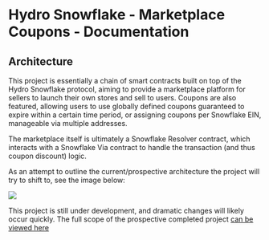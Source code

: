 # Hydro Snowflake - Marketplace Coupons - Documentation

## Architecture

This project is essentially a chain of smart contracts built on top of the Hydro Snowflake protocol, aiming to provide a marketplace platform for sellers to launch their own stores and sell to users. Coupons are also featured, allowing users to use globally defined coupons guaranteed to expire within a certain time period, or assigning coupons per Snowflake EIN, manageable via multiple addresses.

The marketplace itself is ultimately a Snowflake Resolver contract, which interacts with a Snowflake Via contract to handle the transaction (and thus coupon discount) logic. 

As an attempt to outline the current/prospective architecture the project will try to shift to, see the image below:

<img src="https://serebii.io/hydro/img/Snowflake%20Coupon%20Marketplace%20-%20Hydro%20Bounty.png"/>


This project is still under development, and dramatic changes will likely occur quickly. The full scope of the prospective completed project [can be viewed here](https://github.com/HydroBlockchain/hcdp/issues/255)
